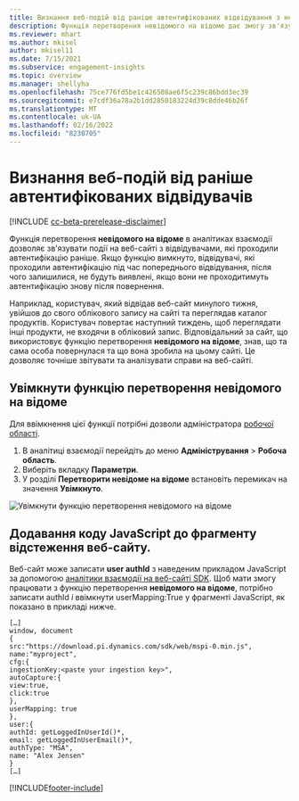 ```yaml
---
title: Визнання веб-подій від раніше автентифікованих відвідування з невідомими до відомих
description: Функція перетворення невідомого на відоме дає змогу зв'язувати події на веб-сайті з користувачами, які проходили автентифікацію раніше.
ms.reviewer: mhart
ms.author: mkisel
author: mkisel11
ms.date: 7/15/2021
ms.subservice: engagement-insights
ms.topic: overview
ms.manager: shellyha
ms.openlocfilehash: 75ce776fd5be1c426508ae6f5c239c86bdd3ec39
ms.sourcegitcommit: e7cdf36a78a2b1dd2850183224d39c8dde46b26f
ms.translationtype: MT
ms.contentlocale: uk-UA
ms.lasthandoff: 02/16/2022
ms.locfileid: "8230705"
---
```

# <a name="recognize-web-events-from-previously-authenticated-visitors"></a>Визнання веб-подій від раніше автентифікованих відвідувачів

[!INCLUDE [cc-beta-prerelease-disclaimer](includes/cc-beta-prerelease-disclaimer.md)]

Функція перетворення **невідомого на відоме** в аналітиках взаємодії дозволяє зв'язувати події на веб-сайті з відвідувачами, які проходили автентифікацію раніше. Якщо функцію вимкнуто, відвідувачі, які проходили автентифікацію під час попереднього відвідування, після чого залишилися, не будуть виявлені, якщо вони не проходитимуть автентифікацію знову після повернення. 

Наприклад, користувач, який відвідав веб-сайт минулого тижня, увійшов до свого облікового запису на сайті та переглядав каталог продуктів. Користувач повертає наступний тиждень, щоб переглядати інші продукти, не входячи в обліковий запис. Відповідальний за сайт, що використовує функцію перетворення **невідомого на відоме**, знав, що та сама особа повернулася та що вона зробила на цьому сайті. Це дозволяє точніше звітувати та аналізувати справи на веб-сайті.

## <a name="enable-unknown-to-known"></a>Увімкнути функцію перетворення невідомого на відоме

Для ввімкнення цієї функції потрібні дозволи адміністратора [робочої області](user-roles.md). 

1. В аналітиці взаємодії перейдіть до меню **Адміністрування** > **Робоча область**. 
2. Виберіть вкладку **Параметри**.
3. У розділі **Перетворити невідоме на відоме** встановіть перемикач на значення **Увімкнуто**.

![Увімкнути функцію перетворення невідомого на відоме](media/U2Ktoggle.png "Увімкнути функцію перетворення невідомого на відоме")

## <a name="adding-javascript-code-to-your-sites-tracking-snippet"></a>Додавання коду JavaScript до фрагменту відстеження веб-сайту.

Веб-сайт може записати **user authId** з наведеним прикладом JavaScript за допомогою [аналітики взаємодії на веб-сайті SDK](advanced-SDK-implementation.md). Щоб мати змогу працювати з функцію перетворення **невідомого на відоме**, потрібно записати authId *і* ввімкнути userMapping:True у фрагменті JavaScript, як показано в прикладі нижче.

```
[…]
window, document
{
src:"https://download.pi.dynamics.com/sdk/web/mspi-0.min.js",
name:"myproject",
cfg:{
ingestionKey:<paste your ingestion key>",
autoCapture:{
view:true,
click:true
},
userMapping: true
},
user:{
authId: getLoggedInUserId()*,
email: getLoggedInUserEmail()*,
authType: "MSA",
name: "Alex Jensen"
}
[…]
```

[!INCLUDE[footer-include](../includes/footer-banner.md)]
